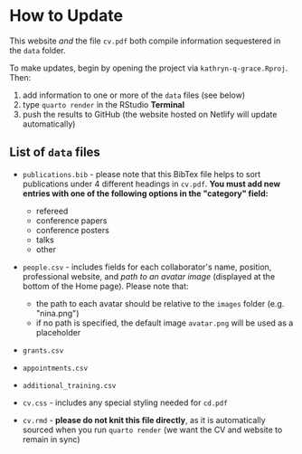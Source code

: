 # How to Update

This website *and* the file `cv.pdf` both compile information sequestered in the `data` folder. 

To make updates, begin by opening the project via `kathryn-q-grace.Rproj`. Then: 

  1. add information to one or more of the `data` files (see below)
  2. type `quarto render` in the RStudio **Terminal** 
  3. push the results to GitHub (the website hosted on Netlify will update automatically)

## List of `data` files 

  - `publications.bib` - please note that this BibTex file helps to sort publications under 4 different headings in `cv.pdf`. **You must add new entries with one of the following options in the "category" field:** 
  
    * refereed
    * conference papers 
    * conference posters 
    * talks 
    * other 
- `people.csv` - includes fields for each collaborator's name, position, professional website, and *path to an avatar image* (displayed at the bottom of the Home page). Please note that:

  * the path to each avatar should be relative to the `images` folder (e.g. "nina.png")
  * if no path is specified, the default image `avatar.png` will be used as a placeholder
- `grants.csv` 
- `appointments.csv` 
- `additional_training.csv`
- `cv.css` - includes any special styling needed for `cd.pdf` 
- `cv.rmd` - **please do not knit this file directly**, as it is automatically sourced when you run `quarto render` (we want the CV and website to remain in sync)